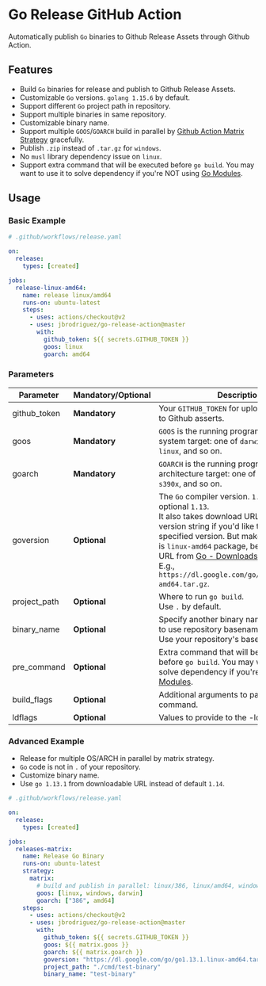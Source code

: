 # Go Release GitHub Action

Automatically publish `Go` binaries to Github Release Assets through Github Action.

## Features

- Build `Go` binaries for release and publish to Github Release Assets.
- Customizable `Go` versions. `golang 1.15.6` by default.
- Support different `Go` project path in repository.
- Support multiple binaries in same repository.
- Customizable binary name.
- Support multiple `GOOS`/`GOARCH` build in parallel by [Github Action Matrix Strategy](https://help.github.com/en/actions/reference/workflow-syntax-for-github-actions#jobsjob_idstrategymatrix) gracefully.
- Publish `.zip` instead of `.tar.gz` for `windows`.
- No `musl` library dependency issue on `linux`.
- Support extra command that will be executed before `go build`. You may want to use it to solve dependency if you're NOT using [Go Modules](https://github.com/golang/go/wiki/Modules).

## Usage

### Basic Example

```yaml
# .github/workflows/release.yaml

on:
  release:
    types: [created]

jobs:
  release-linux-amd64:
    name: release linux/amd64
    runs-on: ubuntu-latest
    steps:
      - uses: actions/checkout@v2
      - uses: jbrodriguez/go-release-action@master
        with:
          github_token: ${{ secrets.GITHUB_TOKEN }}
          goos: linux
          goarch: amd64
```

### Parameters

| Parameter    | **Mandatory**/**Optional** | Description                                                                                                                                                                                                                                                                                                                                                    |
| ------------ | -------------------------- | -------------------------------------------------------------------------------------------------------------------------------------------------------------------------------------------------------------------------------------------------------------------------------------------------------------------------------------------------------------- |
| github_token | **Mandatory**              | Your `GITHUB_TOKEN` for uploading releases to Github asserts.                                                                                                                                                                                                                                                                                                  |
| goos         | **Mandatory**              | `GOOS` is the running program's operating system target: one of `darwin`, `freebsd`, `linux`, and so on.                                                                                                                                                                                                                                                       |
| goarch       | **Mandatory**              | `GOARCH` is the running program's architecture target: one of `386`, `amd64`, `arm`, `s390x`, and so on.                                                                                                                                                                                                                                                       |
| goversion    | **Optional**               | The `Go` compiler version. `1.15.6` by default, optional `1.13`. <br>It also takes download URL instead of version string if you'd like to use more specified version. But make sure your URL is `linux-amd64` package, better to find the URL from [Go - Downloads](https://golang.org/dl/).<br>E.g., `https://dl.google.com/go/go1.13.1.linux-amd64.tar.gz`. |
| project_path | **Optional**               | Where to run `go build`. <br>Use `.` by default.                                                                                                                                                                                                                                                                                                               |
| binary_name  | **Optional**               | Specify another binary name if do not want to use repository basename. <br>Use your repository's basename if not set.                                                                                                                                                                                                                                          |
| pre_command  | **Optional**               | Extra command that will be executed before `go build`. You may want to use it to solve dependency if you're NOT using [Go Modules](https://github.com/golang/go/wiki/Modules).                                                                                                                                                                                 |
| build_flags  | **Optional**               | Additional arguments to pass the go build command.                                                                                                                                                                                                                                                                                                             |
| ldflags      | **Optional**               | Values to provide to the -ldflags argument.                                                                                                                                                                                                                                                                                                                    |

### Advanced Example

- Release for multiple OS/ARCH in parallel by matrix strategy.
- `Go` code is not in `.` of your repository.
- Customize binary name.
- Use `go 1.13.1` from downloadable URL instead of default `1.14`.

```yaml
# .github/workflows/release.yaml

on:
  release:
    types: [created]

jobs:
  releases-matrix:
    name: Release Go Binary
    runs-on: ubuntu-latest
    strategy:
      matrix:
        # build and publish in parallel: linux/386, linux/amd64, windows/386, windows/amd64, darwin/386, darwin/amd64
        goos: [linux, windows, darwin]
        goarch: ["386", amd64]
    steps:
      - uses: actions/checkout@v2
      - uses: jbrodriguez/go-release-action@master
        with:
          github_token: ${{ secrets.GITHUB_TOKEN }}
          goos: ${{ matrix.goos }}
          goarch: ${{ matrix.goarch }}
          goversion: "https://dl.google.com/go/go1.13.1.linux-amd64.tar.gz"
          project_path: "./cmd/test-binary"
          binary_name: "test-binary"
```
